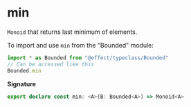 # min

`Monoid` that returns last minimum of elements.

To import and use `min` from the "Bounded" module:

```ts
import * as Bounded from "@effect/typeclass/Bounded"
// Can be accessed like this
Bounded.min
```

**Signature**

```ts
export declare const min: <A>(B: Bounded<A>) => Monoid<A>
```
